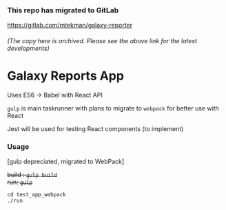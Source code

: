### This repo has migrated to GitLab
https://gitlab.com/mtekman/galaxy-reporter
###### (The copy here is archived. Please see the above link for the latest developments)



# Galaxy Reports App

Uses ES6 -> Babel with React API

`gulp` is main taskrunner with plans to migrate to `webpack` for better use with React

Jest will be used for testing React components (to implement)

### Usage ####

[gulp depreciated, migrated to WebPack]

~~build : `gulp build`~~  
~~run: `gulp`~~

`cd test_app_webpack`  
`./run`

